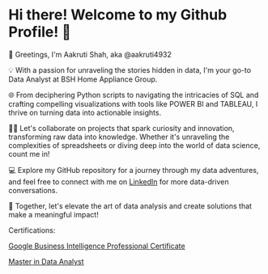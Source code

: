 # Hi there! Welcome to my Github Profile! 👋

👋 Greetings, I'm Aakruti Shah, aka @aakruti4932

💡 With a passion for unraveling the stories hidden in data, I'm your go-to Data Analyst at BSH Home Appliance Group.

🌐 From deciphering Python scripts to navigating the intricacies of SQL and crafting compelling visualizations with tools like POWER BI and TABLEAU, I thrive on turning data into actionable insights.

🤜🤛 Let's collaborate on projects that spark curiosity and innovation, transforming raw data into knowledge. Whether it's unraveling the complexities of spreadsheets or diving deep into the world of data science, count me in!

💻 Explore my GitHub repository for a journey through my data adventures, and feel free to connect with me on [LinkedIn](www.linkedin.com/in/aakruti-shah) for more data-driven conversations.

🚀 Together, let's elevate the art of data analysis and create solutions that make a meaningful impact!


Certifications:

[Google Business Intelligence Professional Certificate](https://drive.google.com/file/d/1MJy8FAzhj7h_9PNgywSYPw9pn42Cg-4E/view?usp=sharing)

[Master in Data Analyst](https://drive.google.com/file/d/1ihJiZXSx_VH-PEix2D7g-3mSfuXwGNUE/view?usp=sharing)
